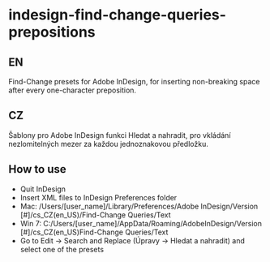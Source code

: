 # indesign-find-change-queries-prepositions
## EN
Find-Change presets for Adobe InDesign, for inserting non-breaking space after every one-character preposition.

## CZ
Šablony pro Adobe InDesign funkci Hledat a nahradit, pro vkládání nezlomitelných mezer za každou jednoznakovou předložku.

## How to use
* Quit InDesign
* Insert XML files to InDesign Preferences folder
 * Mac: /Users/[user_name]/Library/Preferences/Adobe InDesign/Version [#]/cs_CZ(en_US)/Find-Change Queries/Text
 * Win 7: C:/Users/[user_name]/AppData/Roaming/AdobeInDesign/Version [#]/cs_CZ(en_US)Find-Change Queries/Text
* Go to Edit -> Search and Replace (Úpravy -> Hledat a nahradit) and select one of the presets




